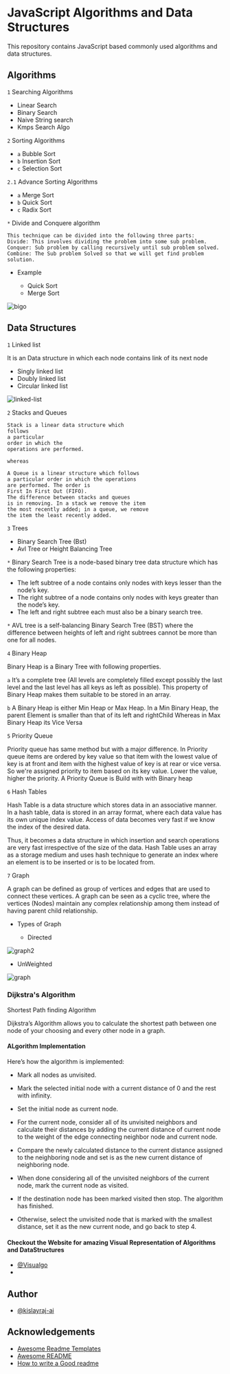 # JavaScript Algorithms and Data Structures

This repository contains JavaScript based commonly used algorithms and  data structures.



## Algorithms

`1` Searching Algorithms
  *  Linear Search
  * Binary Search
  *   Naive String search
  * Kmps Search Algo

`2` Sorting Algorithms

 *  `a` Bubble Sort
 *  `b` Insertion Sort
 *  `c` Selection Sort
 
 `2.1` Advance Sorting Algorithms

 *  `a` Merge Sort
 *  `b` Quick Sort
 *  `c` Radix Sort


`*` Divide and Conquere algorithm

    This technique can be divided into the following three parts:
    Divide: This involves dividing the problem into some sub problem.
    Conquer: Sub problem by calling recursively until sub problem solved.
    Combine: The Sub problem Solved so that we will get find problem solution. 
  
  * Example
   
    * Quick Sort
    * Merge Sort


![bigo](https://user-images.githubusercontent.com/68383933/122673043-4a104780-d1ec-11eb-808d-5214e6990f9b.png)


## Data Structures

`1` Linked list

   It is an Data structure in which each node contains
   link of its next node
  
   * Singly linked list
   * Doubly linked list
   * Circular linked list

![linked-list](https://user-images.githubusercontent.com/68383933/122672932-bc345c80-d1eb-11eb-9d28-76077cd6941d.png)

`2`  Stacks and Queues 

    Stack is a linear data structure which
    follows
    a particular
    order in which the 
    operations are performed. 

    whereas

    A Queue is a linear structure which follows 
    a particular order in which the operations 
    are performed. The order is 
    First In First Out (FIFO).
    The difference between stacks and queues 
    is in removing. In a stack we remove the item 
    the most recently added; in a queue, we remove
    the item the least recently added.

`3` Trees 
  
  * Binary Search Tree (Bst)
  * Avl Tree or Height Balancing Tree 

    
`*`  Binary Search Tree is a node-based 
     binary tree data structure which has the 
     following properties:
 
  * The left subtree of a node contains only 
     nodes with keys lesser than the node’s key.
   * The right subtree of a node contains only 
     nodes with keys greater than the node’s key.
   * The left and right subtree each must also be
     a binary search tree.
 

 `*` AVL tree is a self-balancing 
 Binary Search Tree (BST) where the
  difference between heights of left and 
  right subtrees cannot be more than one 
  for all nodes. 

`4` Binary Heap

  Binary Heap is a Binary Tree with following 
  properties.

 `a` It’s a complete tree (All levels are completely 
 filled except possibly the last level 
 and the last level has all keys as left as
  possible). This property of Binary Heap
   makes them suitable to be stored in an array.

`b` A Binary Heap is either Min Heap or Max Heap. 
In a Min Binary Heap, the parent Element is smaller than
that of its left and rightChild Whereas in Max Binary
Heap its Vice Versa

`5` Priority Queue

Priority queue has same method but with 
a major difference. In Priority queue items
are ordered by key value so that item with
the lowest value of key is at front and item
with the highest value of key is at rear
or vice versa. So we're assigned priority to 
item based on its key value. Lower the value,
higher the priority. 
A Priority Queue is Build with with Binary heap


`6` Hash Tables

Hash Table is a data structure which stores 
data in an associative manner. In a hash table,
 data is stored in an array format, where each 
 data value has its own unique index value. 
 Access of data becomes very fast if we know the index of the desired data.

Thus, it becomes a data structure in which insertion and search operations are very fast irrespective of the size of the data. Hash Table uses an array as a storage medium and uses hash technique to generate an index where an element is to be inserted or is to be located from.


`7` Graph

A graph can be defined as group of vertices 
and edges that are used to connect these vertices.
A graph can be seen as a cyclic tree, where the
vertices (Nodes) maintain any complex
relationship among them instead of having parent 
child relationship.

* Types of Graph

   * Directed

![graph2](https://user-images.githubusercontent.com/68383933/122674461-f7865980-d1f2-11eb-86c5-374a012f26d3.png)
     
   * UnWeighted


![graph](https://user-images.githubusercontent.com/68383933/122674497-21d81700-d1f3-11eb-8450-0f72a17ec612.png)



### Dijkstra's Algorithm

  Shortest Path finding Algorithm

  Dijkstra’s Algorithm allows you to calculate the shortest 
  path between one node of your choosing and every other node in a graph.

#### ALgorithm Implementation  
  Here’s how the algorithm is implemented:

* Mark all nodes as unvisited.

* Mark the selected initial node with a current distance of 0 and the rest with infinity.

* Set the initial node as current node.

*  For the current node, consider all of its unvisited neighbors and calculate their distances by adding the current distance of current node to the weight of the edge connecting neighbor node and current node.

* Compare the newly calculated distance to the current distance assigned to the neighboring node and set is as the new current distance of neighboring node.

* When done considering all of the unvisited neighbors of the current node, mark the current node as visited.

* If the destination node has been marked visited then stop. The algorithm has finished.

* Otherwise, select the unvisited node that is marked with the smallest distance, set it as the new current node, and go back to step 4.

           
#### Checkout the Website for amazing Visual Representation of Algorithms and DataStructures
 
* [@Visualgo](https://visualgo.net/en)
* 
## Author

- [@kislayraj-ai](https://www.github.com/kislayraj-ai)



  
## Acknowledgements

 - [Awesome Readme Templates](https://awesomeopensource.com/project/elangosundar/awesome-README-templates)
 - [Awesome README](https://github.com/matiassingers/awesome-readme)
 - [How to write a Good readme](https://bulldogjob.com/news/449-how-to-write-a-good-readme-for-your-github-project)

  
